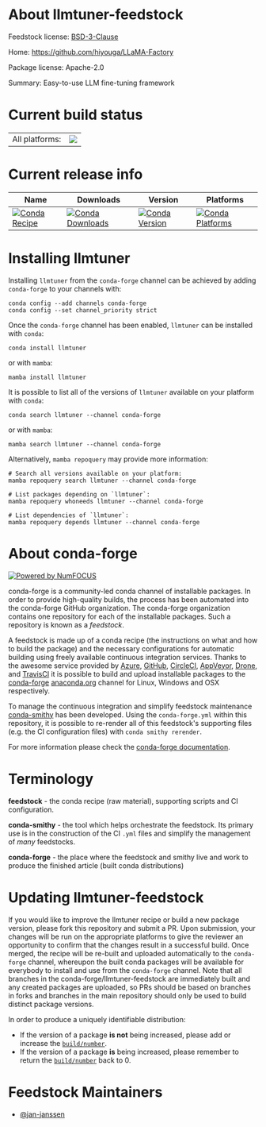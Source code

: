 About llmtuner-feedstock
========================

Feedstock license: [BSD-3-Clause](https://github.com/conda-forge/llmtuner-feedstock/blob/main/LICENSE.txt)

Home: https://github.com/hiyouga/LLaMA-Factory

Package license: Apache-2.0

Summary: Easy-to-use LLM fine-tuning framework

Current build status
====================


<table><tr><td>All platforms:</td>
    <td>
      <a href="https://dev.azure.com/conda-forge/feedstock-builds/_build/latest?definitionId=22058&branchName=main">
        <img src="https://dev.azure.com/conda-forge/feedstock-builds/_apis/build/status/llmtuner-feedstock?branchName=main">
      </a>
    </td>
  </tr>
</table>

Current release info
====================

| Name | Downloads | Version | Platforms |
| --- | --- | --- | --- |
| [![Conda Recipe](https://img.shields.io/badge/recipe-llmtuner-green.svg)](https://anaconda.org/conda-forge/llmtuner) | [![Conda Downloads](https://img.shields.io/conda/dn/conda-forge/llmtuner.svg)](https://anaconda.org/conda-forge/llmtuner) | [![Conda Version](https://img.shields.io/conda/vn/conda-forge/llmtuner.svg)](https://anaconda.org/conda-forge/llmtuner) | [![Conda Platforms](https://img.shields.io/conda/pn/conda-forge/llmtuner.svg)](https://anaconda.org/conda-forge/llmtuner) |

Installing llmtuner
===================

Installing `llmtuner` from the `conda-forge` channel can be achieved by adding `conda-forge` to your channels with:

```
conda config --add channels conda-forge
conda config --set channel_priority strict
```

Once the `conda-forge` channel has been enabled, `llmtuner` can be installed with `conda`:

```
conda install llmtuner
```

or with `mamba`:

```
mamba install llmtuner
```

It is possible to list all of the versions of `llmtuner` available on your platform with `conda`:

```
conda search llmtuner --channel conda-forge
```

or with `mamba`:

```
mamba search llmtuner --channel conda-forge
```

Alternatively, `mamba repoquery` may provide more information:

```
# Search all versions available on your platform:
mamba repoquery search llmtuner --channel conda-forge

# List packages depending on `llmtuner`:
mamba repoquery whoneeds llmtuner --channel conda-forge

# List dependencies of `llmtuner`:
mamba repoquery depends llmtuner --channel conda-forge
```


About conda-forge
=================

[![Powered by
NumFOCUS](https://img.shields.io/badge/powered%20by-NumFOCUS-orange.svg?style=flat&colorA=E1523D&colorB=007D8A)](https://numfocus.org)

conda-forge is a community-led conda channel of installable packages.
In order to provide high-quality builds, the process has been automated into the
conda-forge GitHub organization. The conda-forge organization contains one repository
for each of the installable packages. Such a repository is known as a *feedstock*.

A feedstock is made up of a conda recipe (the instructions on what and how to build
the package) and the necessary configurations for automatic building using freely
available continuous integration services. Thanks to the awesome service provided by
[Azure](https://azure.microsoft.com/en-us/services/devops/), [GitHub](https://github.com/),
[CircleCI](https://circleci.com/), [AppVeyor](https://www.appveyor.com/),
[Drone](https://cloud.drone.io/welcome), and [TravisCI](https://travis-ci.com/)
it is possible to build and upload installable packages to the
[conda-forge](https://anaconda.org/conda-forge) [anaconda.org](https://anaconda.org/)
channel for Linux, Windows and OSX respectively.

To manage the continuous integration and simplify feedstock maintenance
[conda-smithy](https://github.com/conda-forge/conda-smithy) has been developed.
Using the ``conda-forge.yml`` within this repository, it is possible to re-render all of
this feedstock's supporting files (e.g. the CI configuration files) with ``conda smithy rerender``.

For more information please check the [conda-forge documentation](https://conda-forge.org/docs/).

Terminology
===========

**feedstock** - the conda recipe (raw material), supporting scripts and CI configuration.

**conda-smithy** - the tool which helps orchestrate the feedstock.
                   Its primary use is in the construction of the CI ``.yml`` files
                   and simplify the management of *many* feedstocks.

**conda-forge** - the place where the feedstock and smithy live and work to
                  produce the finished article (built conda distributions)


Updating llmtuner-feedstock
===========================

If you would like to improve the llmtuner recipe or build a new
package version, please fork this repository and submit a PR. Upon submission,
your changes will be run on the appropriate platforms to give the reviewer an
opportunity to confirm that the changes result in a successful build. Once
merged, the recipe will be re-built and uploaded automatically to the
`conda-forge` channel, whereupon the built conda packages will be available for
everybody to install and use from the `conda-forge` channel.
Note that all branches in the conda-forge/llmtuner-feedstock are
immediately built and any created packages are uploaded, so PRs should be based
on branches in forks and branches in the main repository should only be used to
build distinct package versions.

In order to produce a uniquely identifiable distribution:
 * If the version of a package **is not** being increased, please add or increase
   the [``build/number``](https://docs.conda.io/projects/conda-build/en/latest/resources/define-metadata.html#build-number-and-string).
 * If the version of a package **is** being increased, please remember to return
   the [``build/number``](https://docs.conda.io/projects/conda-build/en/latest/resources/define-metadata.html#build-number-and-string)
   back to 0.

Feedstock Maintainers
=====================

* [@jan-janssen](https://github.com/jan-janssen/)


